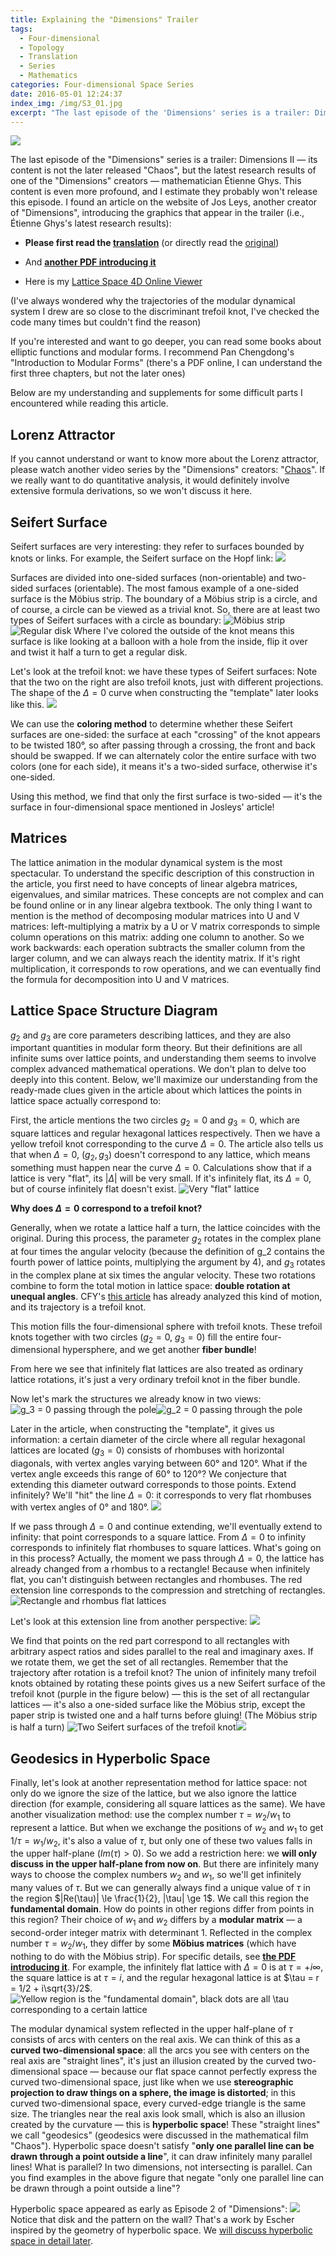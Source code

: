 ```yaml
---
title: Explaining the "Dimensions" Trailer
tags:
  - Four-dimensional
  - Topology
  - Translation
  - Series
  - Mathematics
categories: Four-dimensional Space Series
date: 2016-05-01 12:24:37
index_img: /img/S3_01.jpg
excerpt: "The last episode of the 'Dimensions' series is a trailer: Dimensions II — its content is not the later released 'Chaos', but the latest research results of one of the 'Dimensions' creators — mathematician Étienne Ghys. This content is even more profound, and I estimate they probably won't release this episode. I found an article on the website of Jos Leys, another creator of 'Dimensions', introducing the graphics that appear in the trailer (i.e., Étienne Ghys's latest research results)..."
---
```


![](/img/S3_01.jpg)

The last episode of the "Dimensions" series is a trailer: Dimensions II — its content is not the later released "Chaos", but the latest research results of one of the "Dimensions" creators — mathematician Étienne Ghys. This content is even more profound, and I estimate they probably won't release this episode. I found an article on the website of Jos Leys, another creator of "Dimensions", introducing the graphics that appear in the trailer (i.e., Étienne Ghys's latest research results):

- **Please first read the <a href="/three/lorenz3.html" target="_blank">translation</a>** (or directly read the <a href="http://www.josleys.com/articles/ams_article/Lorenz3.htm" target="_blank">original</a>)

- And **<a href="http://www.ams.org/happening-series/hap7-new-twist.pdf" target="_blank">another PDF introducing it</a>**

- Here is my <a href="/three/LatticeViewer.html" target="_blank">Lattice Space 4D Online Viewer</a>

(I've always wondered why the trajectories of the modular dynamical system I drew are so close to the discriminant trefoil knot, I've checked the code many times but couldn't find the reason)

If you're interested and want to go deeper, you can read some books about elliptic functions and modular forms. I recommend Pan Chengdong's "Introduction to Modular Forms" (there's a PDF online, I can understand the first three chapters, but not the later ones)
<!--more-->
Below are my understanding and supplements for some difficult parts I encountered while reading this article.

## Lorenz Attractor
If you cannot understand or want to know more about the Lorenz attractor, please watch another video series by the "Dimensions" creators: "[Chaos](https://www.chaos-math.org/zh-hans.html)". If we really want to do quantitative analysis, it would definitely involve extensive formula derivations, so we won't discuss it here.

## Seifert Surface
Seifert surfaces are very interesting: they refer to surfaces bounded by knots or links. For example, the Seifert surface on the Hopf link: ![](https://upload.wikimedia.org/wikipedia/commons/thumb/4/4a/Hopf_band_wikipedia.png/150px-Hopf_band_wikipedia.png)

Surfaces are divided into one-sided surfaces (non-orientable) and two-sided surfaces (orientable). The most famous example of a one-sided surface is the Möbius strip. The boundary of a Möbius strip is a circle, and of course, a circle can be viewed as a trivial knot. So, there are at least two types of Seifert surfaces with a circle as boundary: ![Möbius strip](/img/josleys2.gif)![Regular disk](/img/josleys1.gif)
Where I've colored the outside of the knot means this surface is like looking at a balloon with a hole from the inside, flip it over and twist it half a turn to get a regular disk.

Let's look at the trefoil knot: we have these types of Seifert surfaces: Note that the two on the right are also trefoil knots, just with different projections. The shape of the $\Delta = 0$ curve when constructing the "template" later looks like this. ![](/img/josleys3.gif)

We can use the **coloring method** to determine whether these Seifert surfaces are one-sided: the surface at each "crossing" of the knot appears to be twisted 180°, so after passing through a crossing, the front and back should be swapped. If we can alternately color the entire surface with two colors (one for each side), it means it's a two-sided surface, otherwise it's one-sided.

Using this method, we find that only the first surface is two-sided — it's the surface in four-dimensional space mentioned in Josleys' article!

## Matrices
The lattice animation in the modular dynamical system is the most spectacular. To understand the specific description of this construction in the article, you first need to have concepts of linear algebra matrices, eigenvalues, and similar matrices. These concepts are not complex and can be found online or in any linear algebra textbook. The only thing I want to mention is the method of decomposing modular matrices into U and V matrices: left-multiplying a matrix by a U or V matrix corresponds to simple column operations on this matrix: adding one column to another. So we work backwards: each operation subtracts the smaller column from the larger column, and we can always reach the identity matrix. If it's right multiplication, it corresponds to row operations, and we can eventually find the formula for decomposition into U and V matrices.

## Lattice Space Structure Diagram
$g_2$ and $g_3$ are core parameters describing lattices, and they are also important quantities in modular form theory. But their definitions are all infinite sums over lattice points, and understanding them seems to involve complex advanced mathematical operations. We don't plan to delve too deeply into this content. Below, we'll maximize our understanding from the ready-made clues given in the article about which lattices the points in lattice space actually correspond to:

First, the article mentions the two circles $g_2 = 0$ and $g_3 = 0$, which are square lattices and regular hexagonal lattices respectively. Then we have a yellow trefoil knot corresponding to the curve $\Delta = 0$. The article also tells us that when $\Delta = 0$, $(g_2, g_3)$ doesn't correspond to any lattice, which means something must happen near the curve $\Delta = 0$. Calculations show that if a lattice is very "flat", its $|\Delta|$ will be very small. If it's infinitely flat, its $\Delta = 0$, but of course infinitely flat doesn't exist.
![Very "flat" lattice](/img/josleys4.gif)

**Why does $\Delta = 0$ correspond to a trefoil knot?**

Generally, when we rotate a lattice half a turn, the lattice coincides with the original. During this process, the parameter $g_2$ rotates in the complex plane at four times the angular velocity (because the definition of g_2 contains the fourth power of lattice points, multiplying the argument by 4), and $g_3$ rotates in the complex plane at six times the angular velocity. These two rotations combine to form the total motion in lattice space: **double rotation at unequal angles**. CFY's [this article](http://hadroncfy.com/articles/2016/04/28/la-dimension-quatre-cinqieme/) has already analyzed this kind of motion, and its trajectory is a trefoil knot.

This motion fills the four-dimensional sphere with trefoil knots. These trefoil knots together with two circles ($g_2 = 0$, $g_3 = 0$) fill the entire four-dimensional hypersphere, and we get another **fiber bundle**!

From here we see that infinitely flat lattices are also treated as ordinary lattice rotations, it's just a very ordinary trefoil knot in the fiber bundle.

Now let's mark the structures we already know in two views: ![$g_3 = 0$ passing through the pole](/img/josleys5.gif)![$g_2 = 0$ passing through the pole](/img/josleys6.gif)

Later in the article, when constructing the "template", it gives us information: a certain diameter of the circle where all regular hexagonal lattices are located ($g_3 = 0$) consists of rhombuses with horizontal diagonals, with vertex angles varying between 60° and 120°. What if the vertex angle exceeds this range of 60° to 120°? We conjecture that extending this diameter outward corresponds to those points. Extend infinitely? We'll "hit" the line $\Delta = 0$: it corresponds to very flat rhombuses with vertex angles of 0° and 180°. ![](/img/josleys8.gif)

If we pass through $\Delta = 0$ and continue extending, we'll eventually extend to infinity: that point corresponds to a square lattice. From $\Delta = 0$ to infinity corresponds to infinitely flat rhombuses to square lattices. What's going on in this process? Actually, the moment we pass through $\Delta = 0$, the lattice has already changed from a rhombus to a rectangle! Because when infinitely flat, you can't distinguish between rectangles and rhombuses. The red extension line corresponds to the compression and stretching of rectangles. ![Rectangle and rhombus flat lattices](/img/josleys9.gif)

Let's look at this extension line from another perspective: ![](/img/josleys10.gif)

We find that points on the red part correspond to all rectangles with arbitrary aspect ratios and sides parallel to the real and imaginary axes. If we rotate them, we get the set of all rectangles. Remember that the trajectory after rotation is a trefoil knot? The union of infinitely many trefoil knots obtained by rotating these points gives us a new Seifert surface of the trefoil knot (purple in the figure below) — this is the set of all rectangular lattices — it's also a one-sided surface like the Möbius strip, except the paper strip is twisted one and a half turns before gluing! (The Möbius strip is half a turn) ![Two Seifert surfaces of the trefoil knot](/img/josleys7.gif)![](/img/josleys11.gif)

## Geodesics in Hyperbolic Space
Finally, let's look at another representation method for lattice space: not only do we ignore the size of the lattice, but we also ignore the lattice direction (for example, considering all square lattices as the same). We have another visualization method: use the complex number $\tau = w_2/w_1$ to represent a lattice. But when we exchange the positions of $w_2$ and $w_1$ to get $1/\tau = w_1/w_2$, it's also a value of $\tau$, but only one of these two values falls in the upper half-plane ($Im(\tau) > 0$). So we add a restriction here: we **will only discuss in the upper half-plane from now on**. But there are infinitely many ways to choose the complex numbers $w_2$ and $w_1$, so we'll get infinitely many values of $\tau$. But we can generally always find a unique value of $\tau$ in the region $|Re(\tau)| \le \frac{1}{2}, |\tau| \ge 1$. We call this region the **fundamental domain**. How do points in other regions differ from points in this region? Their choice of $w_1$ and $w_2$ differs by a **modular matrix** — a second-order integer matrix with determinant 1. Reflected in the complex number $\tau = w_2/w_1$, they differ by some **Möbius matrices** (which have nothing to do with the Möbius strip). For specific details, see **<a href="http://www.ams.org/happening-series/hap7-new-twist.pdf" target="_blank">the PDF introducing it</a>**. For example, the infinitely flat lattice with $\Delta = 0$ is at $\tau = +i\infty$, the square lattice is at $\tau = i$, and the regular hexagonal lattice is at $\tau = r = 1/2 + i\sqrt{3}/2$. ![Yellow region is the "fundamental domain", black dots are all $\tau$ corresponding to a certain lattice](/img/josleys12.gif)

The modular dynamical system reflected in the upper half-plane of $\tau$ consists of arcs with centers on the real axis. We can think of this as a **curved two-dimensional space**: all the arcs you see with centers on the real axis are "straight lines", it's just an illusion created by the curved two-dimensional space — because our flat space cannot perfectly express the curved two-dimensional space, just like when we use **stereographic projection to draw things on a sphere, the image is distorted**; in this curved two-dimensional space, every curved-edge triangle is the same size. The triangles near the real axis look small, which is also an illusion created by the curvature — this is **hyperbolic space**! These "straight lines" we call "geodesics" (geodesics were discussed in the mathematical film "Chaos"). Hyperbolic space doesn't satisfy "**only one parallel line can be drawn through a point outside a line**", it can draw infinitely many parallel lines! What is parallel? In two dimensions, not intersecting is parallel. Can you find examples in the above figure that negate "only one parallel line can be drawn through a point outside a line"?

Hyperbolic space appeared as early as Episode 2 of "Dimensions": ![](/img/josleys1.jpg)
Notice that disk and the pattern on the wall? That's a work by Escher inspired by the geometry of hyperbolic space. We [will discuss hyperbolic space in detail later](/archives/escher1/).